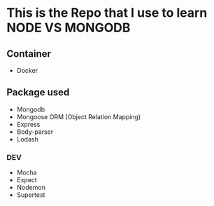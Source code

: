 # This is the Repo that I use to learn NODE VS MONGODB

## Container
- Docker


## Package used

- Mongodb
- Mongoose ORM (Object Relation Mapping)
- Express
- Body-parser
- Lodash 

### DEV
- Mocha
- Expect
- Nodemon
- Supertest